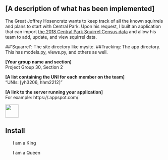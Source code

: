 <!DOCTYPE html>

## [A description of what has been implemented] </br>
The Great Joffrey Hosencratz wants to keep track of all the known squirrels and plans to start with Central Park.
Upon his request, I built an application that can import
[the 2018 Central Park Squirrel Census data](https://data.cityofnewyork.us/Environment/2018-Central-Park-Squirrel-Census-Squirrel-Data/vfnx-vebw)
and allow his team to add, update, and view squirrel data. 

##'Squarrel': The site directory like mysite.
##Tracking: The app directory. This has models.py, views.py, and others as well.

**[Your group name and section]**</br>
Project Group 30, Section 2

**[A list containing the UNI for each member on the team]**<br>
“UNIs: [yh3206, hhm2212]”

**[A link to the server running your application]**</br>
For example: https://<your project id>.appspot.com/

<div align="center"  style="height:42px;width:42px">
  <image src="https://cdn.pixabay.com/photo/2014/12/17/00/28/red-squirrel-570936_960_720.jpg" style="width:100%; height:100%">
</div>

## Install

<html>
  <head>
   <ul>I am a King</ul>
  </head>
  <body>
   <ul>I am a Queen</ul>
  </body>
</html>


